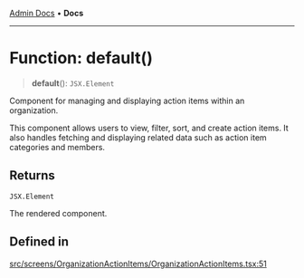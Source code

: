 [Admin Docs](/) • **Docs**

***

# Function: default()

> **default**(): `JSX.Element`

Component for managing and displaying action items within an organization.

This component allows users to view, filter, sort, and create action items. It also handles fetching and displaying related data such as action item categories and members.

## Returns

`JSX.Element`

The rendered component.

## Defined in

[src/screens/OrganizationActionItems/OrganizationActionItems.tsx:51](https://github.com/PalisadoesFoundation/talawa-admin/blob/main/src/screens/OrganizationActionItems/OrganizationActionItems.tsx#L51)
